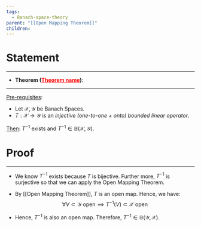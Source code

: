 ```yaml
---
tags:
  - Banach-space-theory
parent: "[[Open Mapping Theorem]]"
children:
---
```



# Statement
---
- **Theorem (<u style='color:red'>Theorem name</u>)**:  
---
<u>Pre-requisites</u>:
- Let $\mathcal{X}, \mathcal{Y}$ be Banach Spaces.
- $T:\mathcal{X}\to\mathcal{Y}$ is an _injective (one-to-one + onto) bounded linear operator_.

<u>Then</u>: $T^{-1}$ exists and $T^{-1}\in\mathbb{B}(\mathcal{X}, \mathcal{Y})$.

# Proof
---
- We know $T^{-1}$ exists because $T$ is bijective. Further more, $T^{-1}$ is surjective so that we can apply the Open Mapping Theorem.
- By [[Open Mapping Theorem]], $T$ is an open map. Hence, we have:
$$
\forall V \subset \mathcal{Y} \text{ open} \implies T^{-1}(V) \subset \mathcal{X} \text{ open}
$$

- Hence, $T^{-1}$ is also an open map. Therefore, $T^{-1}\in\mathbb{B}(\mathcal{Y, X})$.